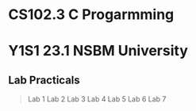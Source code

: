 # CS102.3 C Progarmming 
# Y1S1 23.1 NSBM University
## Lab Practicals
> Lab 1
> Lab 2
> Lab 3
> Lab 4
> Lab 5
> Lab 6
> Lab 7
